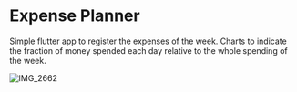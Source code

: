 # Expense Planner


Simple flutter app to register the expenses of the week. Charts to indicate the fraction of money spended each day relative to the whole spending of the week.

![IMG_2662](https://user-images.githubusercontent.com/31885862/64777495-8f550f00-d55a-11e9-9e34-a779aa102af3.png=500x500)
